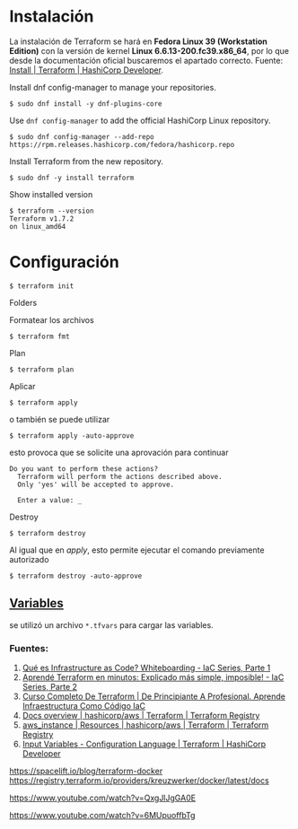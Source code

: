# Instalación
La instalación de Terraform se hará en **Fedora Linux 39 (Workstation Edition)** con la versión de kernel **Linux 6.6.13-200.fc39.x86_64**, por lo que desde la documentación oficial buscaremos el apartado correcto.
Fuente: [Install | Terraform | HashiCorp Developer](https://developer.hashicorp.com/terraform/install?product_intent=terraform#Linux).



Install dnf config-manager to manage your repositories.
```
$ sudo dnf install -y dnf-plugins-core
```

Use `dnf config-manager` to add the official HashiCorp Linux repository.

```
$ sudo dnf config-manager --add-repo https://rpm.releases.hashicorp.com/fedora/hashicorp.repo
```

Install Terraform from the new repository.

```
$ sudo dnf -y install terraform
```

Show installed version

```
$ terraform --version
Terraform v1.7.2
on linux_amd64
```

# Configuración

```
$ terraform init
```
Folders

Formatear los archivos
```
$ terraform fmt
```

Plan
```
$ terraform plan
```

Aplicar

```
$ terraform apply
```
o también se puede utilizar
```
$ terraform apply -auto-approve
```
esto provoca que se solicite una aprovación para continuar
```
Do you want to perform these actions?
  Terraform will perform the actions described above.
  Only 'yes' will be accepted to approve.

  Enter a value: _
```

Destroy
```
$ terraform destroy
```
Al igual que en *apply*, esto permite ejecutar el comando previamente autorizado
```
$ terraform destroy -auto-approve
```

## [Variables](https://developer.hashicorp.com/terraform/language/values/variables)

se utilizó un archivo `*.tfvars` para cargar las variables. 


### Fuentes:
1. [Qué es Infrastructure as Code? Whiteboarding - IaC Series, Parte 1](https://www.youtube.com/watch?v=7IPeCZAZxjM&t=198s)
2. [Aprendé Terraform en minutos: Explicado más simple, imposible! - IaC Series, Parte 2](https://www.youtube.com/watch?v=e8ke3pi1ROI)
3. [Curso Completo De Terraform | De Principiante A Profesional. Aprende Infraestructura Como Código IaC](https://www.youtube.com/watch?v=Z94DYoF5ufg)
4. [Docs overview | hashicorp/aws | Terraform | Terraform Registry](https://registry.terraform.io/providers/hashicorp/aws/latest/docs)
5. [aws_instance | Resources | hashicorp/aws | Terraform | Terraform Registry](https://registry.terraform.io/providers/hashicorp/aws/latest/docs/resources/instance)
6. [Input Variables - Configuration Language | Terraform | HashiCorp Developer](https://developer.hashicorp.com/terraform/language/values/variables)



https://spacelift.io/blog/terraform-docker
https://registry.terraform.io/providers/kreuzwerker/docker/latest/docs


https://www.youtube.com/watch?v=QxgJlJgGA0E

https://www.youtube.com/watch?v=6MUpuoffbTg














